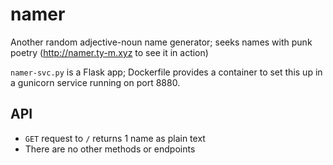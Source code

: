 # namer
Another random adjective-noun name generator; seeks names with punk poetry (<http://namer.ty-m.xyz> to see it in action)

`namer-svc.py` is a Flask app; Dockerfile provides a container to set this up in a gunicorn service running on port 8880.

## API
- `GET` request to `/` returns 1 name as plain text
- There are no other methods or endpoints
